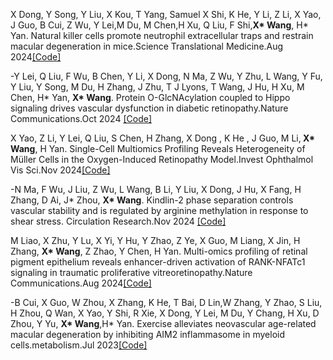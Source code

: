 X Dong, Y Song, Y Liu, X Kou, T Yang, Samuel X Shi, K He, Y Li, Z Li, X Yao, J Guo, B Cui, Z Wu, Y Lei,M Du, M Chen,H Xu, Q Liu, F Shi,<strong>X* Wang</strong>, H* Yan. Natural killer cells promote neutrophil extracellular traps and restrain macular degeneration in mice.Science Translational Medicine.Aug 2024[[Code]](https://www.science.org/doi/10.1126/scitranslmed.adi6626?url_ver=Z39.88-2003&rfr_id=ori:rid:crossref.org&rfr_dat=cr_pub%20%200pubmed)

-Y Lei, Q Liu, F Wu, B Chen, Y Li, X Dong, N Ma, Z Wu, Y Zhu, L Wang, Y Fu, Y Liu, Y Song, M Du, H Zhang, J Zhu, T J Lyons, T Wang, J Hu, H Xu, M Chen, H* Yan, <strong>X* Wang</strong>. Protein O-GlcNAcylation coupled to Hippo signaling drives vascular dysfunction in diabetic retinopathy.Nature Communications.Oct 2024 [[Code]](https://www.nature.com/articles/s41467-024-53601-x)

X Yao, Z Li, Y Lei, Q Liu, S Chen, H Zhang, X Dong , K He , J Guo, M Li,<strong> X* Wang</strong>, H Yan. Single-Cell Multiomics Profiling Reveals Heterogeneity of Müller Cells in the Oxygen-Induced Retinopathy Model.Invest Ophthalmol Vis Sci.Nov 2024[[Code]](https://iovs.arvojournals.org/article.aspx?articleid=2802203)

-N Ma, F Wu, J Liu, Z Wu, L Wang, B Li, Y Liu, X Dong, J Hu, X Fang, H Zhang, D Ai, J* Zhou, <strong>X* Wang</strong>. Kindlin-2 phase separation controls vascular stability and is regulated by arginine methylation in response to shear stress. Circulation Research.Nov 2024 [[Code]](https://www.ahajournals.org/doi/10.1161/CIRCRESAHA.124.324773)

M Liao, X Zhu, Y Lu, X Yi, Y Hu, Y Zhao, Z Ye, X Guo, M Liang, X Jin, H Zhang, <strong>X* Wang</strong>, Z Zhao, Y Chen, H Yan. Multi-omics profiling of retinal pigment epithelium reveals enhancer-driven activation of RANK-NFATc1 signaling in traumatic proliferative vitreoretinopathy.Nature Communications.Aug 2024[[Code]](https://www.nature.com/articles/s41467-024-51624-y)

-B Cui, X Guo, W Zhou, X Zhang, K He, T Bai, D Lin,W Zhang, Y Zhao, S Liu, H Zhou, Q Wan, X Yao, Y Shi, R Xie, X Dong, Y Lei, M Du, Y Chang, H Xu, D Zhou, Y Yu, <strong>X* Wang</strong>,H* Yan. Exercise alleviates neovascular age-related macular degeneration by inhibiting AIM2 inflammasome in myeloid cells.metabolism.Jul 2023[[Code]](https://www.metabolismjournal.com/article/S0026-0495(23)00187-7/fulltext)